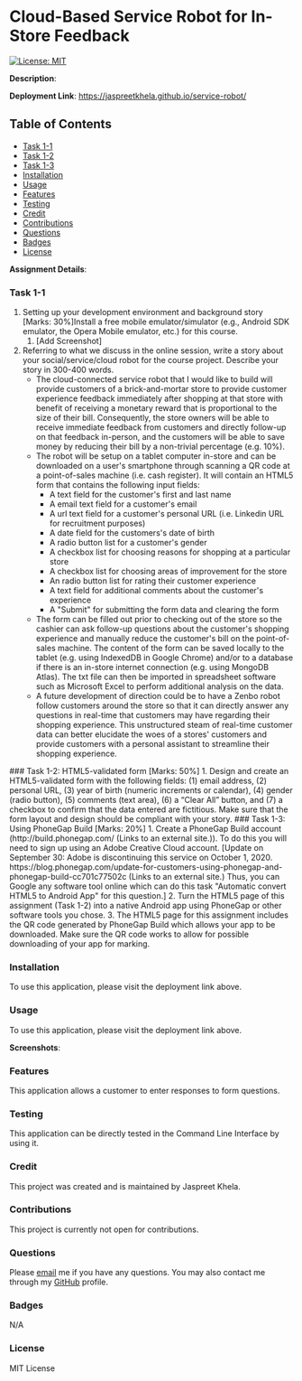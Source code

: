 # Cloud-Based Service Robot for In-Store Feedback
[![License: MIT](https://img.shields.io/badge/License-MIT-yellow.svg)](https://opensource.org/licenses/MIT)

**Description**: 

**Deployment Link**: https://jaspreetkhela.github.io/service-robot/

## Table of Contents
* [Task 1-1](#task1)
* [Task 1-2](#task2)
* [Task 1-3](#task3)
* [Installation](#installation)
* [Usage](#usage)
* [Features](#features)
* [Testing](#testing)
* [Credit](#credit)
* [Contributions](#contributions)
* [Questions](#questions)
* [Badges](#badges)
* [License](#license)

**Assignment Details**:
<a name="task1"/>
### Task 1-1
1. Setting up your development environment and background story [Marks: 30%]Install a free mobile emulator/simulator (e.g., Android SDK emulator, the Opera Mobile emulator, etc.) for this course.
	1. [Add Screenshot]
2. Referring to what we discuss in the online session, write a story about your social/service/cloud robot for the course project. Describe your story in 300-400 words.
	- The cloud-connected service robot that I would like to build will provide customers of a brick-and-mortar store to provide customer experience feedback immediately after shopping at that store with benefit of receiving a monetary reward that is proportional to the size of their bill. Consequently, the store owners will  be able to receive immediate feedback from customers and directly follow-up on that feedback in-person, and the customers will be able to save money by reducing their bill by a non-trivial percentage (e.g. 10%).
	- The robot will be setup on a tablet computer in-store and can be downloaded on a user's smartphone through scanning a QR code at a point-of-sales machine (i.e. cash register). It will contain an HTML5 form that contains the following input fields:
		- A text field for the customer's first and last name
		- A email text field for a customer's email
		- A url text field for a customer's personal URL (i.e. Linkedin URL for recruitment purposes)
		- A date field for the customers's date of birth
		- A radio button list for a customer's gender
		- A checkbox list for choosing reasons for shopping at a particular store
		- A checkbox list for choosing areas of improvement for the store
		- An radio button list for rating their customer experience
		- A text field for additional comments about the customer's experience
		- A "Submit" for submitting the form data and clearing the form
	- The form can be filled out prior to checking out of the store so the cashier can ask follow-up questions about the customer's shopping experience and manually reduce the customer's bill on the point-of-sales machine. The content of the form can be saved locally to the tablet (e.g. using IndexedDB in Google Chrome) and/or to a database if there is an in-store internet connection (e.g. using MongoDB Atlas). The txt file can then be imported in spreadsheet software such as Microsoft Excel to perform additional analysis on the data.
	- A future development of direction could be to have a Zenbo robot follow customers around the store so that it can directly answer any questions in real-time that customers may have regarding their shopping experience. This unstructured steam of real-time customer data can better elucidate the woes of a stores' customers and provide customers with a personal assistant to streamline their shopping experience.

<a name="task2"/>
### Task 1-2: HTML5-validated form [Marks: 50%]
1. Design and create an HTML5-validated form with the following fields: (1) email address, (2) personal URL, (3) year of birth (numeric increments or calendar), (4) gender (radio button), (5) comments (text area), (6) a “Clear All” button, and (7) a checkbox to confirm that the data entered are fictitious. Make sure that the form layout and design should be compliant with your story.

<a name="task3"/>
### Task 1-3: Using PhoneGap Build [Marks: 20%]
1. Create a PhoneGap Build account (http://build.phonegap.com/ (Links to an external site.)). To do this you will need to sign up using an Adobe Creative Cloud account. [Update on September 30: Adobe is discontinuing this service on October 1, 2020. https://blog.phonegap.com/update-for-customers-using-phonegap-and-phonegap-build-cc701c77502c (Links to an external site.) Thus, you can Google any software tool online which can do this task "Automatic convert HTML5 to Android App" for this question.]
2. Turn the HTML5 page of this assignment (Task 1-2) into a native Android app using PhoneGap or other software tools you chose.
3. The HTML5 page for this assignment includes the QR code generated by PhoneGap Build which allows your app to be downloaded. Make sure the QR code works to allow for possible downloading of your app for marking.

### Installation
To use this application, please visit the deployment link above.

### Usage
To use this application, please visit the deployment link above.

**Screenshots**:

### Features
This application allows a customer to enter responses to form questions.

### Testing
This application can be directly tested in the Command Line Interface by using it.

### Credit
This project was created and is maintained by Jaspreet Khela.

### Contributions
This project is currently not open for contributions.

### Questions
Please [email](jaspreet.khela@gmail.com) me if you have any questions.
You may also contact me through my [GitHub](https://github.com/JaspreetKhela) profile. 

### Badges
N/A

### License
MIT License

